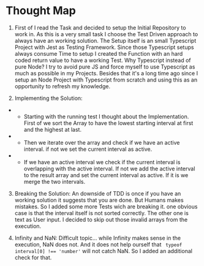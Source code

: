 # Thought Map

1. First of I read the Task and decided to setup the Initial Repository to work in. As this is a very small task I choose the Test Driven approach to always have an working solution.
The Setup itself is an small Typescript Project with Jest as Testing Framework. Since those Typescript setups always consume Time to setup I created the Function with an hard coded return value to have a working Test.
Why Typescript instead of pure Node? I try to avoid pure JS and force myself to use Typescript as much as possible in my Projects. Besides that it's a long time ago since I setup an Node Project with Typescript from scratch and using this as an opportunity to refresh my knowledge.

2. Implementing the Solution:
* * Starting with the running test I thought about the Implementation. First of we sort the Array to have the lowest starting interval at first and the highest at last.
* * Then we iterate over the array and check if we have an active interval. if not we set the current interval as active.
* * If we have an active interval we check if the current interval is overlapping with the active interval. If not we add the active interval to the result array and set the current interval as active. If it is we merge the two intervals.

3. Breaking the Solution:
An downside of TDD is once if you have an working solution it suggests that you are done. But Humans makes mistakes. So I added some more Tests wich are breaking it. one obvious case is that the interval itself is not sorted correctly. The other one is text as User input. I decided to skip out those invalid arrays from the execution.

4. Infinity and NaN:
Difficult topic... while Infinity makes sense in the execution, NaN does not. And it does not help ourself that ` typeof interval[0] !== 'number'` will not catch NaN. So I added an additional check for that.



